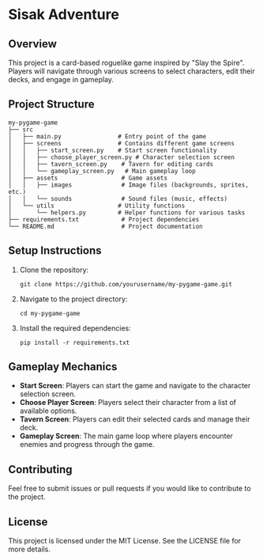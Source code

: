 # Sisak Adventure

## Overview
This project is a card-based roguelike game inspired by "Slay the Spire". Players will navigate through various screens to select characters, edit their decks, and engage in gameplay.

## Project Structure
```
my-pygame-game
├── src
│   ├── main.py                # Entry point of the game
│   ├── screens                # Contains different game screens
│   │   ├── start_screen.py    # Start screen functionality
│   │   ├── choose_player_screen.py # Character selection screen
│   │   ├── tavern_screen.py    # Tavern for editing cards
│   │   └── gameplay_screen.py   # Main gameplay loop
│   ├── assets                  # Game assets
│   │   ├── images              # Image files (backgrounds, sprites, etc.)
│   │   └── sounds              # Sound files (music, effects)
│   └── utils                  # Utility functions
│       └── helpers.py         # Helper functions for various tasks
├── requirements.txt            # Project dependencies
└── README.md                   # Project documentation
```

## Setup Instructions
1. Clone the repository:
   ```
   git clone https://github.com/yourusername/my-pygame-game.git
   ```
2. Navigate to the project directory:
   ```
   cd my-pygame-game
   ```
3. Install the required dependencies:
   ```
   pip install -r requirements.txt
   ```

## Gameplay Mechanics
- **Start Screen**: Players can start the game and navigate to the character selection screen.
- **Choose Player Screen**: Players select their character from a list of available options.
- **Tavern Screen**: Players can edit their selected cards and manage their deck.
- **Gameplay Screen**: The main game loop where players encounter enemies and progress through the game.

## Contributing
Feel free to submit issues or pull requests if you would like to contribute to the project. 

## License
This project is licensed under the MIT License. See the LICENSE file for more details.
